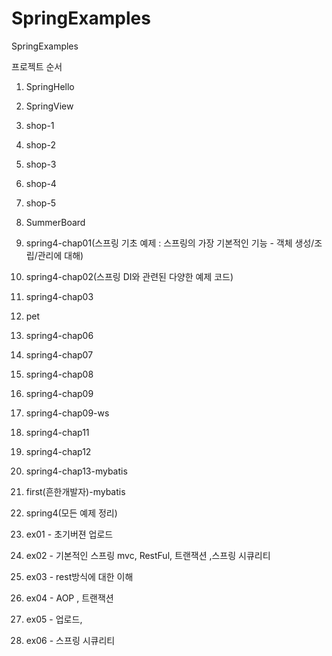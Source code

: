 # SpringExamples
SpringExamples

  프로젝트 순서
1. SpringHello
2. SpringView
3. shop-1
4. shop-2
5. shop-3
6. shop-4
7. shop-5
8. SummerBoard
9. spring4-chap01(스프링 기초 예제 : 스프링의 가장 기본적인 기능 - 객체 생성/조립/관리에 대해)
10. spring4-chap02(스프링 DI와 관련된 다양한 예제 코드)
11. spring4-chap03
12. pet
13. spring4-chap06
15. spring4-chap07
16. spring4-chap08
17. spring4-chap09
18. spring4-chap09-ws
19. spring4-chap11
20. spring4-chap12
21. spring4-chap13-mybatis
22. first(흔한개발자)-mybatis

23. spring4(모든 예제 정리)

24. ex01 - 초기버젼 업로드
25. ex02 - 기본적인 스프링 mvc, RestFul, 트랜잭션 ,스프링 시큐리티
26. ex03 - rest방식에 대한 이해
27. ex04 - AOP , 트랜잭션
28. ex05 - 업로드,
29. ex06 - 스프링 시큐리티



